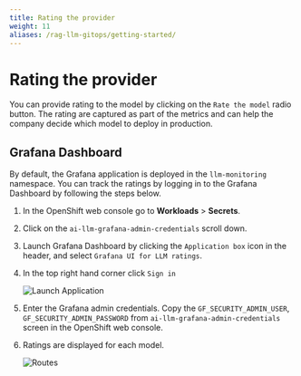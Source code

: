 ```yaml
---
title: Rating the provider
weight: 11
aliases: /rag-llm-gitops/getting-started/
---
```


# Rating the provider

You can provide rating to the model by clicking on the `Rate the model` radio button. The rating are captured as part of the metrics and can help the company decide which model to deploy in production.

## Grafana Dashboard

By default, the Grafana application is deployed in the `llm-monitoring` namespace. You can track the ratings by logging in to the Grafana Dashboard by following the steps below. 

1. In the OpenShift web console go to **Workloads** > **Secrets**.

2. Click on the `ai-llm-grafana-admin-credentials` scroll down. 

3. Launch Grafana Dashboard by clicking the `Application box` icon in the header, and select `Grafana UI for LLM ratings`. 

4. In the top right hand corner click `Sign in`

   ![Launch Application](/images/rag-llm-gitops/launch-application.png)

5. Enter the Grafana admin credentials. Copy the `GF_SECURITY_ADMIN_USER`, `GF_SECURITY_ADMIN_PASSWORD` from `ai-llm-grafana-admin-credentials` screen in the OpenShift web console. 

6. Ratings are displayed for each model. 

   ![Routes](/images/rag-llm-gitops/monitoring.png)